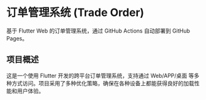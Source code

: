 # 订单管理系统 (Trade Order)

基于 Flutter Web 的订单管理系统，通过 GitHub Actions 自动部署到 GitHub Pages。

## 项目概述

这是一个使用 Flutter 开发的跨平台订单管理系统，支持通过 Web/APP/桌面 等多种方式访问。项目采用了多种优化策略，确保在各种设备上都能获得良好的加载性能和用户体验。
